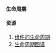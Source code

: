 <!--
 * @Author: your name
 * @Date: 2020-12-30 19:15:51
 * @LastEditTime: 2020-12-30 20:24:26
 * @LastEditors: your name
 * @Description: In User Settings Edit
 * @FilePath: \kReact\react基础\10生命周期.MD
-->
#### 生命周期

#### 资源
1. [组件的生命周期](https://zh-hans.reactjs.org/docs/react-component.html#the-component-lifecycle)
2. [生命周期图谱](http://projects.wojtekmaj.pl/react-lifecycle-methods-diagram/)